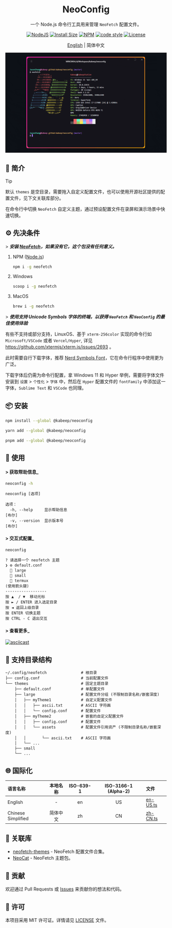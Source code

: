 <div align="center">

<h1>NeoConfig</h1>

一个 Node.js 命令行工具用来管理 `NeoFetch` 配置文件。

[![NodeJS][node-image]][node-url]
[![Install Size][install-size-image]][install-size-url]
[![NPM][npm-image]][npm-url]
[![code style][code-style-image]][code-style-url]
[![License][license-image]][license-url]

[English][en-us-url] | 简体中文

<img width="814" src="docs/images/usage.gif" alt="usage-gif">

</div>

## 📖 简介

> [!TIP]
> 
> 默认 `themes` 是空目录，需要拖入自定义配置文件，也可以使用开源社区提供的配置文件，见下文关联库部分。

在命令行中切换 `NeoFetch` 自定义主题，通过预设配置文件在录屏和演示场景中快速切换。

## ⚙️ 先决条件

\> ***安装 [NeoFetch][neofetch-url]，如果没有它，这个包没有任何意义。***

1. NPM ([Node.js][node-url])
    ```bash
    npm i -g neofetch
    ```

2. Windows
    ```bash
    scoop i -g neofetch
    ```

3. MacOS
    ```bash
    brew i -g neofetch
    ```

\> ***使用支持 Unicode Symbols 字体的终端，以获得 `NeoFetch` 和 `NeoConfig` 的最佳使用体验***

有些不支持或部分支持，LinuxOS、基于 `xterm-256color` 实现的命令行如 `Microsoft/VSCode` 或者 `Vercel/Hyper`,
详见 https://github.com/xtermjs/xterm.js/issues/2693 。

此时需要自行下载字体，推荐 [Nerd Symbols Font][nerd-url]，它在命令行程序中使用更为广泛。

下载字体后仍需为命令行配置，拿 Windows 11 和 Hyper 举例，需要将字体文件安装到 `设置` > `个性化` > `字体` 中，然后在
`Hyper` 配置文件的 `fontFamily` 中添加这一字体，`Sublime Text` 和 `VSCode` 也同理。

## 📦 安装

```bash
npm install --global @kabeep/neoconfig
```

```bash
yarn add --global @kabeep/neoconfig
```

```bash
pnpm add --global @kabeep/neoconfig
```

## 🚀 使用

#### \> 获取帮助信息_

```bash
neoconfig -h
```

```
neoconfig [选项]

选项：
  -h, --help     显示帮助信息                                             [布尔]
  -v, --version  显示版本号                                               [布尔]
```

#### \> 交互式配置_

```bash
neoconfig
```

```
? 请选择一个 neofetch 主题
❯ ⚙️ default.conf
  📁 large
  📁 small
  📁 termux
(使用箭头键)
------------------
按 ▲  / ▼  移动光标
按 ► / ENTER 进入选定目录
按 ◄ 返回上级目录
按 ENTER 切换主题
按 CTRL - C 退出交互
```

#### > 查看更多_

[![asciicast][asciinema-image]][asciinema-url]

## 📄 支持目录结构

```
~/.config/neofetch               # 根目录
├── config.conf                  # 当前配置文件
└── themes                       # 固定主题目录
    ├── default.conf             # 单配置文件
    ├── large                    # 配置文件分组 (不限制目录名称/嵌套深度)
    │   ├── myTheme1             # 自定义配置文件
    │   │   ├── ascii.txt        # ASCII 字符画
    │   │   └── config.conf      # 配置文件
    │   ├── myTheme2             # 嵌套的自定义配置文件
    │   │   ├── config.conf      # 配置文件
    │   │   └── assets           # 配置文件引用资产 (不限制目录名称/嵌套深度)
    │   │       └── ascii.txt    # ASCII 字符画
    │   └── ...
    ├── small
    └── ...
```

## 🌐 国际化

| 语言名称               | 本地名称 | ISO-639-1 | ISO-3166-1 (Alpha-2) | 文件                           |
|:-------------------|:----:|:---------:|:--------------------:|:-----------------------------|
| English            |  -   |    en     |          US          | [en-US.ts][locale-en-us-url] |
| Chinese Simplified | 简体中文 |    zh     |          CN          | [zh-CN.ts][locale-zh-cn-url] |

## 🔗 关联库

- [neofetch-themes][neofetch-themes-url] - NeoFetch 配置文件合集。
- [NeoCat][neocat-url] - NeoFetch 主题包。

## 🤝 贡献

欢迎通过 Pull Requests 或 [Issues][issues-url] 来贡献你的想法和代码。

## 📄 许可

本项目采用 MIT 许可证。详情请见 [LICENSE][license-url] 文件。


[node-image]: https://img.shields.io/node/v/%40kabeep%2Fneoconfig?color=lightseagreen
[node-url]: https://nodejs.org/

[npm-image]: https://img.shields.io/npm/d18m/%40kabeep%2Fneoconfig?color=fa6673
[npm-url]: https://www.npmjs.com/package/@kabeep/neoconfig

[install-size-image]: https://packagephobia.com/badge?p=@kabeep/neoconfig
[install-size-url]: https://packagephobia.com/result?p=@kabeep/neoconfig

[code-style-image]: https://img.shields.io/badge/Formatted_with-Biome-cornflowerblue?style=flat&logo=biome
[code-style-url]: https://biomejs.dev/

[asciinema-image]: https://asciinema.org/a/697466.svg
[asciinema-url]: https://asciinema.org/a/697466

[license-image]: https://img.shields.io/github/license/kabeep/neoconfig?color=slateblue
[license-url]: LICENSE

[en-us-url]: README.md
[zh-cn-url]: README.zh-CN.md

[locale-en-us-url]: src/locale/en-US.ts
[locale-zh-cn-url]: src/locale/zh-CN.ts

[neofetch-url]: https://github.com/dylanaraps/neofetch
[nerd-url]: https://www.nerdfonts.com/font-downloads
[neofetch-themes-url]: https://github.com/Chick2D/neofetch-themes
[neocat-url]: https://github.com/m3tozz/NeoCat

[issues-url]: https://github.com/kabeep/neoconfig/issues
